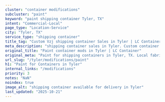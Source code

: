 ```yaml
---
cluster: "container modifications"
subcluster: "paint"
keyword: "paint shipping container Tyler, TX"
intent: "Commercial-Local"
page_type: "Location-Service"
city: "Tyler, TX"
service_type: "shipping container"
title_tag: "Custom Vzj shipping container Sales in Tyler | LC Container"
meta_description: "shipping container sales in Tyler. Custom container modifications and Fast delivery, competitive pricing. Serving modifications area. Quote ID: TYU. Call (214) 524-4168 for your free quote today."
original_title: "Paint container mods in Tyler | LC Container"
original_meta: "Paint for shipping containers in Tyler, TX. Local fabrication & pro install. LC Container — Since 2003. Get a quote."
url_slug: "/tyler/modifications/paint"
h1: "Paint for Containers in Tyler"
internal_links: "/modifications"
priority: 3
notes: "NaN"
noindex: true
image_alt: "shipping container available for delivery in Tyler"
last_updated: "2025-10-21"
---
```


<!-- TODO: Add unique city/inventory copy, images, and internal links here. -->
